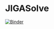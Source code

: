 # JIGASolve
[![Binder](https://mybinder.org/badge_logo.svg)](https://mybinder.org/v2/gh/UZerbinati/JIGASolve/master?filepath=src%2FNotebook.ipynb)

